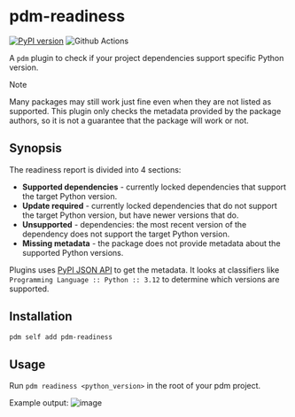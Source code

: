 # pdm-readiness

[![PyPI version](https://badge.fury.io/py/pdm-readiness.svg)](https://pypi.org/project/pdm-readiness/)
![Github Actions](https://github.com/pdm-project/pdm/workflows/Tests/badge.svg)

A `pdm` plugin to check if your project dependencies support specific Python version.

> [!NOTE]  
> Many packages may still work just fine even when they are not listed as supported.
> This plugin only checks the metadata provided by the package authors, so it is not
> a guarantee that the package will work or not.

## Synopsis

The readiness report is divided into 4 sections:

- **Supported dependencies** - currently locked dependencies that support the target Python version.
- **Update required** - currently locked dependencies that do not support the target Python version, but have newer versions that do.
- **Unsupported** - dependencies: the most recent version of the dependency does not support the target Python version.
- **Missing metadata** - the package does not provide metadata about the supported Python versions.

Plugins uses [PyPI JSON API](https://warehouse.pypa.io/api-reference/json.html) to get the metadata.
It looks at classifiers like `Programming Language :: Python :: 3.12` to determine which versions are supported.

## Installation

```sh
pdm self add pdm-readiness
```

## Usage

Run `pdm readiness <python_version>` in the root of your pdm project.

Example output:
![image](https://github.com/andriykohut/pdm-readiness/assets/3106616/60b7985f-0cc6-4124-8abe-878690a9d89a)
